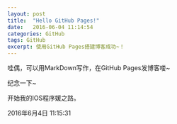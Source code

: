 ```yaml
---
layout: post
title:  "Hello GitHub Pages!"
date:   2016-06-04 11:14:54
categories: GitHub
tags: GitHub
excerpt: 使用GitHub Pages搭建博客成功~！
---
```


哇偶，可以用MarkDown写作，在GitHub Pages发博客喽~

纪念一下~

开始我的IOS程序媛之路。

2016年6月4日 11:15:31